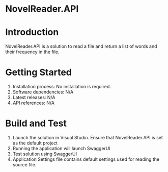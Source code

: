 # NovelReader.API

# Introduction 
NovelReader.API is a solution to read a file and return a list of words and their frequency in the file.

# Getting Started
1.	Installation process: No installation is required.
2.	Software dependencies: N/A
3.	Latest releases: N/A
4.	API references: N/A

# Build and Test
1. Launch the solution in Visual Studio. Ensure that NovelReader.API is set as the default project
2. Running the application will launch SwaggerUI
3. Test solution using SwaggerUI
4. Application Settings file contains default settings used for reading the source file.

